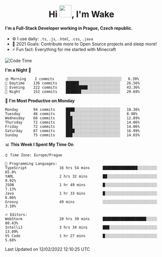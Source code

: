 <h1 align="center">Hi <img src="https://raw.githubusercontent.com/MrWakeCZ/MrWakeCZ/master/Hi.gif" width="40px" />, I'm Wake</h1>

#### I'm a Full-Stack Developer working in Prague, Czech republic.
- ⚙️ I use daily: `.ts`, `.js`, `.html`, `.css`, `.java`
- 🥅 2021 Goals: Contribute more to Open Source projects and sleep more!
- ⚡ Fun fact: Everything for me started with Minecraft

<!--START_SECTION:waka-->
![Code Time](http://img.shields.io/badge/Code%20Time-2%2C146%20hrs%2056%20mins-blue)

**I'm a Night 🦉** 

```text
🌞 Morning    2 commits      ░░░░░░░░░░░░░░░░░░░░░░░░░   0.39% 
🌆 Daytime    136 commits    ██████░░░░░░░░░░░░░░░░░░░   26.56% 
🌃 Evening    222 commits    ██████████░░░░░░░░░░░░░░░   43.36% 
🌙 Night      152 commits    ███████░░░░░░░░░░░░░░░░░░   29.69%

```
📅 **I'm Most Productive on Monday** 

```text
Monday       94 commits     ████░░░░░░░░░░░░░░░░░░░░░   18.36% 
Tuesday      46 commits     ██░░░░░░░░░░░░░░░░░░░░░░░   8.98% 
Wednesday    66 commits     ███░░░░░░░░░░░░░░░░░░░░░░   12.89% 
Thursday     72 commits     ███░░░░░░░░░░░░░░░░░░░░░░   14.06% 
Friday       72 commits     ███░░░░░░░░░░░░░░░░░░░░░░   14.06% 
Saturday     87 commits     ████░░░░░░░░░░░░░░░░░░░░░   16.99% 
Sunday       75 commits     ███░░░░░░░░░░░░░░░░░░░░░░   14.65%

```


📊 **This Week I Spent My Time On** 

```text
⌚︎ Time Zone: Europe/Prague

💬 Programming Languages: 
TypeScript               16 hrs 54 mins      ████████████████░░░░░░░░░   65.8% 
YAML                     2 hrs 32 mins       ██░░░░░░░░░░░░░░░░░░░░░░░   9.92% 
JSON                     1 hr 49 mins        █░░░░░░░░░░░░░░░░░░░░░░░░   7.13% 
Java                     1 hr 33 mins        █░░░░░░░░░░░░░░░░░░░░░░░░   6.06% 
Groovy                   49 mins             ░░░░░░░░░░░░░░░░░░░░░░░░░   3.18%

🔥 Editors: 
WebStorm                 20 hrs 39 mins      ████████████████████░░░░░   80.43% 
IntelliJ                 3 hrs 34 mins       ███░░░░░░░░░░░░░░░░░░░░░░   13.89% 
VS Code                  1 hr 27 mins        █░░░░░░░░░░░░░░░░░░░░░░░░   5.68%

```


 Last Updated on 12/02/2022 12:10:25 UTC
<!--END_SECTION:waka-->
